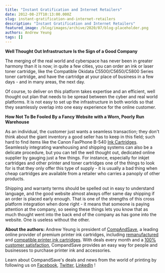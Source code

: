 ```yaml
---
title: "Instant Gratification and Internet Retailers"
date: 2012-08-27T10:13:00.000Z
slug: instant-gratification-and-internet-retailers
description: "Instant Gratification and Internet Retailers"
featured_image: /blog/images/archive/2020/07/blog-placeholder.png
authors: Andrew Yeung
tags: []
---
```


**Well Thought Out Infrastructure Is the Sign of a Good Company**

The merging of the real world and cyberspace has never been in greater harmony than it is now; in quite a few cities, you can order an ink or laser toner cartridge, like the Compatible Okidata C5500/C5650/C5800 Series toner cartridge, and have the cartridge at your place of business in a few days - and in many areas, the next day.

Of course, to deliver on this platform takes expertise and an efficient, well thought out plan that needs to be spread between the cyber and real world platforms. It is not easy to set up the infrastructure in both worlds so that they seamlessly overlap into one easy experience for the online customer.

**How Not To Be Fooled By a Fancy Website with a Worn, Poorly Run Warehouse**

As an individual, the customer just wants a seamless transaction; they don't think about the giant inventory a good seller has to keep in this field; such hard to find items like the Canon FaxPhone B-540 [Ink Cartridges](https://www.compandsave.com/). Seamlessly integrating warehousing and shipping systems can also be a delicate procedure, but you can tell the well thought out, dedicated online supplier by gauging just a few things. For instance, especially for inkjet cartridges and other printer and toner cartridges one of the things to look for is that they only offer this type of supply - it is usually a bad thing when cheap cartridges are available from a retailer who carries a panoply of other products.

Shipping and warranty terms should be spelled out in easy to understand language, and the good website almost always offer same day shipping if an order is placed early enough. That is one of the strengths of this cross platform integration when done right - it means that someone is paying attention at the company, so seeing these things lets you know that as much thought went into the back end of the company as has gone into the website. One is useless without the other. 

  
**About the authors:** Andrew Yeung is president of [CompAndSave](https://www.compandsave.com/), a leading online provider of premium printer ink cartridges, including [remanufactured](https://www.compandsave.com/help) and [compatible printer ink cartridges](https://www.compandsave.com/help). With deals every month and a [100% customer satisfaction](https://www.compandsave.com/help), CompandSave provides an easy way for people and businesses to purchase printer ink and accessories.

Learn about CompandSave's deals and news from the world of printing by following us on [Facebook](https://www.facebook.com/compandsave.ink), [Twitter](https://twitter.com/compandsave), [LinkedIn](https://www.linkedin.com) !